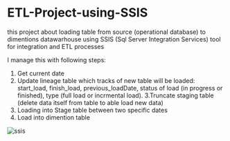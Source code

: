 # ETL-Project-using-SSIS
this project about loading table from source (operational database) to dimentions datawarhouse using SSIS 
(Sql Server Integration Services) tool for integration and ETL processes

I manage this with following steps:
1. Get current date
2. Update lineage table which tracks of new table will be loaded: start_load, finish_load, previous_loadDate, 
   status of load (in progress or finished), type (full load or incrmental load).
3.Truncate staging table (delete data itself from table to able load new data)
4. Loading into Stage table between two specific dates
5. Load into dimention table

![ssis](https://user-images.githubusercontent.com/49993791/166066840-5ff2014c-065c-4762-8ecf-422ead23e97e.PNG)
